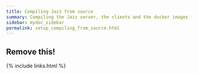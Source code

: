 ```yaml
---
title: Compiling Jazz from source
summary: Compiling the Jazz server, the clients and the docker images from source
sidebar: mydoc_sidebar
permalink: setup_compiling_from_source.html
---
```


## Remove this!

{% include links.html %}
